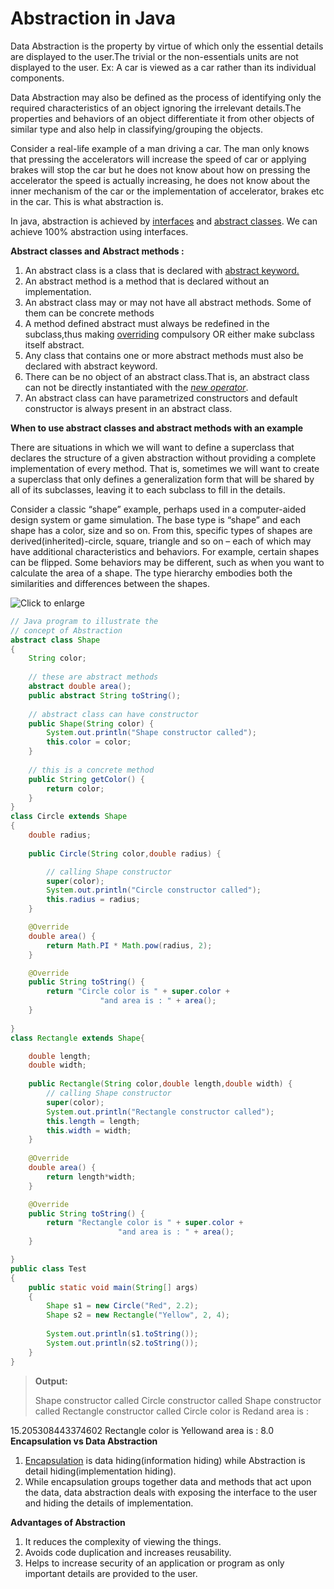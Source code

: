# Abstraction in Java


Data Abstraction is the property by virtue of which only the essential details are displayed to the user.The trivial or the non-essentials units are not displayed to the user. Ex: A car is viewed as a car rather than its individual components.

Data Abstraction may also be defined as the process of identifying only the required characteristics of an object ignoring the irrelevant details.The properties and behaviors of an object differentiate it from other objects of similar type and also help in classifying/grouping the objects.

Consider a real-life example of a man driving a car. The man only knows that pressing the accelerators will increase the speed of car or applying brakes will stop the car but he does not know about how on pressing the accelerator the speed is actually increasing, he does not know about the inner mechanism of the car or the implementation of accelerator, brakes etc in the car. This is what abstraction is.

In java, abstraction is achieved by  [interfaces](https://www.geeksforgeeks.org/interfaces-in-java/)  and  [abstract classes](https://www.geeksforgeeks.org/abstract-classes-in-java/). We can achieve 100% abstraction using interfaces.

**Abstract classes and Abstract methods :**	
1.  An abstract class is a class that is declared with  [abstract keyword.](https://www.geeksforgeeks.org/abstract-keyword-in-java/)
2.  An abstract method is a method that is declared without an implementation.
3.  An abstract class may or may not have all abstract methods. Some of them can be concrete methods
4.  A method defined abstract must always be redefined in the subclass,thus making  [overriding](http://contribute.geeksforgeeks.org/overriding-in-java/)  compulsory OR either make subclass itself abstract.
5.  Any class that contains one or more abstract methods must also be declared with abstract keyword.
6.  There can be no object of an abstract class.That is, an abstract class can not be directly instantiated with the  _[new operator](https://www.geeksforgeeks.org/new-operator-java/)_.
7.  An abstract class can have parametrized constructors and default constructor is always present in an abstract class.

**When to use abstract classes and abstract methods with an example**

There are situations in which we will want to define a superclass that declares the structure of a given abstraction without providing a complete implementation of every method. That is, sometimes we will want to create a superclass that only defines a generalization form that will be shared by all of its subclasses, leaving it to each subclass to fill in the details.

Consider a classic “shape” example, perhaps used in a computer-aided design system or game simulation. The base type is “shape” and each shape has a color, size and so on. From this, specific types of shapes are derived(inherited)-circle, square, triangle and so on – each of which may have additional characteristics and behaviors. For example, certain shapes can be flipped. Some behaviors may be different, such as when you want to calculate the area of a shape. The type hierarchy embodies both the similarities and differences between the shapes.

![](https://media.geeksforgeeks.org/wp-content/uploads/Abstract-classes-and-methods-Page-1.png "Click to enlarge")
```java
// Java program to illustrate the 
// concept of Abstraction 
abstract class Shape 
{ 
	String color; 
	
	// these are abstract methods 
	abstract double area(); 
	public abstract String toString(); 
	
	// abstract class can have constructor 
	public Shape(String color) { 
		System.out.println("Shape constructor called"); 
		this.color = color; 
	} 
	
	// this is a concrete method 
	public String getColor() { 
		return color; 
	} 
} 
class Circle extends Shape 
{ 
	double radius; 
	
	public Circle(String color,double radius) { 

		// calling Shape constructor 
		super(color); 
		System.out.println("Circle constructor called"); 
		this.radius = radius; 
	} 

	@Override
	double area() { 
		return Math.PI * Math.pow(radius, 2); 
	} 

	@Override
	public String toString() { 
		return "Circle color is " + super.color + 
					"and area is : " + area(); 
	} 
	
} 
class Rectangle extends Shape{ 

	double length; 
	double width; 
	
	public Rectangle(String color,double length,double width) { 
		// calling Shape constructor 
		super(color); 
		System.out.println("Rectangle constructor called"); 
		this.length = length; 
		this.width = width; 
	} 
	
	@Override
	double area() { 
		return length*width; 
	} 

	@Override
	public String toString() { 
		return "Rectangle color is " + super.color + 
						"and area is : " + area(); 
	} 

} 
public class Test 
{ 
	public static void main(String[] args) 
	{ 
		Shape s1 = new Circle("Red", 2.2); 
		Shape s2 = new Rectangle("Yellow", 2, 4); 
		
		System.out.println(s1.toString()); 
		System.out.println(s2.toString()); 
	} 
} 

```

> **Output:**
> 
> Shape constructor called Circle constructor called Shape constructor
> called Rectangle constructor called Circle color is Redand area is :

 15.205308443374602
    Rectangle color is Yellowand area is : 8.0
   **Encapsulation vs Data Abstraction**

1.  [Encapsulation](http://contribute.geeksforgeeks.org/encapsulation-in-java/)  is data hiding(information hiding) while Abstraction is detail hiding(implementation hiding).
2.  While encapsulation groups together data and methods that act upon the data, data abstraction deals with exposing the interface to the user and hiding the details of implementation.

**Advantages of Abstraction**

1.  It reduces the complexity of viewing the things.
2.  Avoids code duplication and increases reusability.
3.  Helps to increase security of an application or program as only important details are provided to the user.